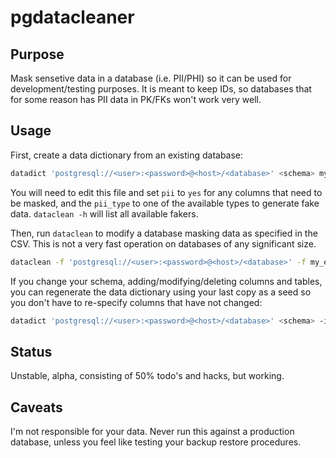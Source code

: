 # pgdatacleaner
## Purpose
Mask sensetive data in a database (i.e. PII/PHI) so it can be used for development/testing purposes. 
It is meant to keep IDs, so databases that for some reason has PII data in PK/FKs won't work very well.
## Usage
First, create a data dictionary from an existing database:
```bash
datadict 'postgresql://<user>:<password>@<host>/<database>' <schema> my_pii_dd.csv 
```
You will need to edit this file and set `pii` to `yes` for any columns that need to be masked,
and the `pii_type` to one of the available types to generate fake data. `dataclean -h` will 
list all available fakers.

Then, run `dataclean` to modify a database masking data as specified in the CSV. This is not a very fast operation
on databases of any significant size.
```bash
dataclean -f 'postgresql://<user>:<password>@<host>/<database>' -f my_edited_pii_dd.csv 
```

If you change your schema, adding/modifying/deleting columns and tables, you can regenerate the data dictionary
using your last copy as a seed so you don't have to re-specify columns that have not changed:

```bash
datadict 'postgresql://<user>:<password>@<host>/<database>' <schema> -i my_existing_dd.csv my_new_pii_dd.csv 
```

## Status
Unstable, alpha, consisting of 50% todo's and hacks, but working. 

## Caveats
I'm not responsible for your data. Never run this against a production database, unless you feel like testing your backup restore procedures.
